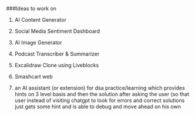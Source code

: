 ###Ideas to work on 
1. AI Content Generator
2. Social Media Sentiment Dashboard
3. AI Image Generator
4. Podcast Transcriber & Summarizer
5. Excalidraw Clone using Liveblocks
6. Smashcart web

7. an AI assistant (or extension) for dsa practice/learning which provides hints on 3 level basis and then the solution after asking the  user (so that user instead of visiting chatgpt to look for errors and correct solutions just gets some hint and is able to debug and move ahead on his own
